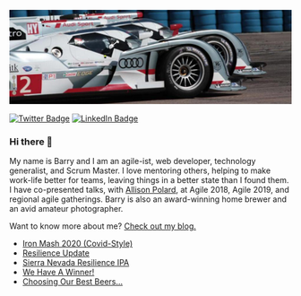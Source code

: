 [![Barry's GitHub Banner](./assets/audi-1500x500.jpeg)](https://bforrest.com)

[![Twitter Badge](https://img.shields.io/badge/Twitter-Profile-informational?style=flat&logo=twitter&logoColor=white&color=1CA2F1)](https://twitter.com/bforrest30)
[![LinkedIn Badge](https://img.shields.io/badge/LinkedIn-Profile-informational?style=flat&logo=linkedin&logoColor=white&color=0D76A8)](https://www.linkedin.com/in/barryforrest/)


### Hi there 👋

My name is Barry and I am an agile-ist, web developer, technology generalist, and Scrum Master. I love mentoring others, helping to make work-life better for teams, leaving things in a better state than I found them. I have co-presented talks, with [Allison Polard](http://www.allisonpollard.com/), at Agile 2018, Agile 2019, and regional agile gatherings. Barry is also an award-winning home brewer and an avid amateur photographer. 

Want to know more about me? [Check out my blog.](https://bforrest.com/)
<!-- BLOG-POST-LIST:START -->
- [Iron Mash 2020 (Covid-Style)](https://blog.agalewerks.com/2020/11/19/iron-mash-2020-covid-style/)
- [Resilience Update](https://blog.agalewerks.com/2019/01/26/resilience-update/)
- [Sierra Nevada Resilience IPA](https://blog.agalewerks.com/2019/01/06/sierra-nevada-resilience-ipa/)
- [We Have A Winner!](https://blog.agalewerks.com/2017/03/30/we-have-a-winner/)
- [Choosing Our Best Beers…](https://blog.agalewerks.com/2017/02/13/choosing-our-best-beers/)
<!-- BLOG-POST-LIST:END -->
<!--
**bforrest/bforrest** is a ✨ _special_ ✨ repository because its `README.md` (this file) appears on your GitHub profile.

Here are some ideas to get you started:

- 🔭 I’m currently working on ...
- 🌱 I’m currently learning ...
- 👯 I’m looking to collaborate on ...
- 🤔 I’m looking for help with ...
- 💬 Ask me about ...
- 📫 How to reach me: ...
- 😄 Pronouns: ...
- ⚡ Fun fact: ...
-->

